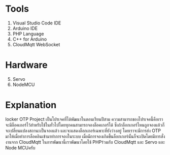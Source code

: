 # Tools
1. Visual Studio Code IDE
2. Arduino IDE
3. PHP Language
4. C++ for Arduino
4. CloudMqtt WebSocket

# Hardware
5. Servo
6. NodeMCU

# Explanation
locker OTP Project เป็นโปรเจคที่ได้พัฒนาในตอนเรียนปีสาม 
ความสามารถของโปรเจคนี้คือเราจะมีล็อคเกอร์ไว้สำหรับใช้ในทั่วไปโดยทุกคนสามารถจองล็อคเกอร์ได้ 
ซึ่งถ้าล็อกเกอร์ไหนถูกจองแล้วก็จะเปลี่ยนแปลงสถานะเป็นจองแล้ว และจะแสดงล็อกเกอร์เฉพาะที่ยังว่างอยู่ 
โดยเราจะมีการส่ง OTP มาให้เมื่อทำการล็อคอินเข้ามาทำการจองในระบบ 
เมื่อมีการจองเกิดขึ้นล็อกเกอร์นั้นก็จะเปิดโดยมีการสั่งงานจาก CloudMqtt ในการพัฒนานี้เราพัฒนาโดยใช้ PHPร่วมกับ CloudMqtt และ Servo และ Node MCUครับ
